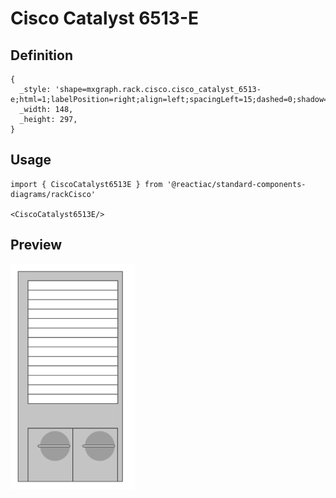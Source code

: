 # Cisco Catalyst 6513-E

## Definition

```
{
  _style: 'shape=mxgraph.rack.cisco.cisco_catalyst_6513-e;html=1;labelPosition=right;align=left;spacingLeft=15;dashed=0;shadow=0;fillColor=#ffffff;',
  _width: 148,
  _height: 297,
}
```

## Usage

```
import { CiscoCatalyst6513E } from '@reactiac/standard-components-diagrams/rackCisco'

<CiscoCatalyst6513E/>
```

## Preview

<img src="./cisco-catalyst-6513-e.png" width="200"/>

